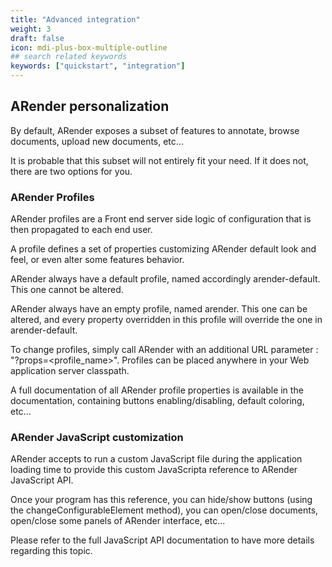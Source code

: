 ```yaml
---
title: "Advanced integration"
weight: 3
draft: false
icon: mdi-plus-box-multiple-outline
## search related keywords
keywords: ["quickstart", "integration"]
---
```


## ARender personalization

By default, ARender exposes a subset of features to annotate, browse
documents, upload new documents, etc...

It is probable that this subset will not entirely fit your need. If it
does not, there are two options for you.

### ARender Profiles

ARender profiles are a Front end server side logic of configuration that
is then propagated to each end user.

A profile defines a set of properties customizing ARender default look
and feel, or even alter some features behavior.

ARender always have a default profile, named accordingly
arender-default. This one cannot be altered.

ARender always have an empty profile, named arender. This one can be
altered, and every property overridden in this profile will override the
one in arender-default.

To change profiles, simply call ARender with an additional URL parameter
: "?props=<profile_name\>". Profiles can be placed anywhere in your
Web application server classpath.

A full documentation of all ARender profile properties is available in
the documentation, containing buttons enabling/disabling, default
coloring, etc...

### ARender JavaScript customization

ARender accepts to run a custom JavaScript file during the application
loading time to provide this custom JavaScripta reference to ARender
JavaScript API.

Once your program has this reference, you can hide/show buttons (using
the changeConfigurableElement method), you can open/close documents,
open/close some panels of ARender interface, etc...

Please refer to the full JavaScript API documentation to have more
details regarding this topic.
